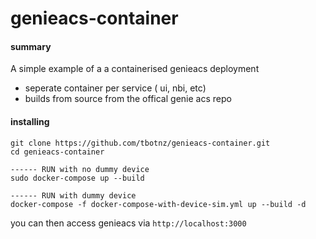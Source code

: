 # genieacs-container

#### summary

A simple example of a a containerised genieacs deployment

- seperate container per service ( ui, nbi, etc)
- builds from source from the offical genie acs repo

#### installing

```
git clone https://github.com/tbotnz/genieacs-container.git
cd genieacs-container

------ RUN with no dummy device
sudo docker-compose up --build

------ RUN with dummy device
docker-compose -f docker-compose-with-device-sim.yml up --build -d
```

you can then access genieacs via `http://localhost:3000`
